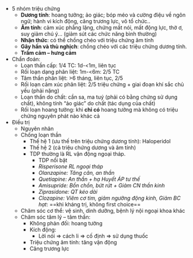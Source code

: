 - 5 nhóm triệu chứng  
	- **Dương tính**: hoang tưởng; ảo giác; bóp méo và cường điệu về ngôn ngữ; hành vi kích động, căng trương lực, vô tổ chức..  
	- **Âm tính**: cảm xúc phẳng lặng, chứng mất nói, mất động lực, thờ ơ, suy giảm chú ý... (giảm sút các chức năng bình thường)  
	- **Nhận thức**: có thể chồng chéo với triệu chứng âm tính  
	- **Gây hấn và thù nghịch**: chồng chéo với các triệu chứng dương tính.  
	- **Trầm cảm – hưng cảm**  
- Chẩn đoán:  
	- Loạn thần cấp: 1/4 TC: 1d-<1m, liên tục  
	- Rối loạn dạng phân liệt: 1m-<6m: 2/5 TC  
	- Tâm thần phân liệt: >6 tháng, liên tục, 2/5  
	- Rối loạn cảm xúc phân liệt: 2/5 triệu chứng + giai đoạn khí sắc chủ yếu (phải nặng)  
	- Loạn thần do chất: cần sa, ma tuý (phải có bằng chứng sử dụng chất), không tính “ảo giác” do chất (tác dụng của chất)  
	- Rối loạn hoang tưởng: khi **chỉ có** hoang tưởng mà không có triệu chứng nguyên phát nào khác cả  
- Điều trị  
	- Nguyên nhân  
	- Chống loạn thần  
		- Thế hệ 1 (ưu thế trên triệu chứng dương tính): Haloperidol  
		- Thế hệ 2 (cả triệu chứng dương và âm tính)  
		- TDP thường là RL vận động ngoại tháp.  
			- TDP nổi bật  
			- _Risperisone RL ngoại tháp_  
			- _Olanzapine: Tăng cân, an thần_  
			- _Quetiapine: An thần + hạ Huyết ÁP tư thế_  
			- _Amisupride: Bồn chồn, bứt rứt + Giảm CN thần kinh_  
			- _Ziprasidone: QT kéo dài_  
			- _Clozapine: Viêm cơ tim, giảm ngưỡng động kinh, Giảm BC hạt_: ==khi kháng trị, không first choice==  
	- Chăm sóc cơ thể: vệ sinh, dinh dưỡng, bệnh lý nội ngoại khoa khác  
	- Chăm sóc tâm lý – tâm thần:  
		- Không phản đối: hoang tưởng  
		- Kích động:  
			- Lời nói => cách li => cố định => sử dụng thuốc  
		- Triệu chứng âm tính: tăng vận động  
		- Căng trương lực